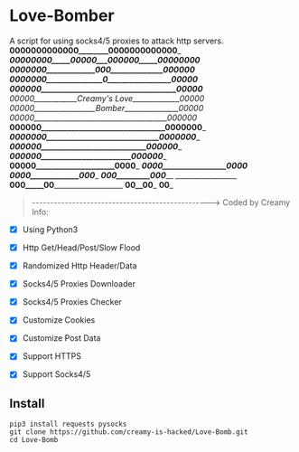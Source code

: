 

# Love-Bomber 
A script for using socks4/5 proxies to attack http servers.
________0000000000000________0000000000000_________
______00000000_____00000___000000_____00000000_____
____0000000_____________000______________000000____
___0000000_______________0_________________00000___
__000000____________________________________00000__
__00000____________Creamy's Love_____________00000_
_00000_________________Bomber_______________00000__
_00000_____________________________________000000__
__000000_________________________________0000000___
___0000000______________________________0000000____
_____000000____________________________000000______
_______000000________________________000000________
__________00000_____________________0000___________
_____________0000_________________0000_____________
_______________0000_____________000________________
_________________000_________000___________________
_________________ __000_____00_____________________
______________________00__00_______________________
________________________00_________________________
>------------------------------------------------->
Coded by Creamy
 Info:
- [x] Using Python3
- [x] Http Get/Head/Post/Slow Flood
- [x] Randomized Http Header/Data
- [x] Socks4/5 Proxies Downloader
- [x] Socks4/5 Proxies Checker
- [x] Customize Cookies
- [x] Customize Post Data 
- [x] Support HTTPS
- [x] Support Socks4/5



## Install

    pip3 install requests pysocks
    git clone https://github.com/creamy-is-hacked/Love-Bomb.git
    cd Love-Bomb


    
